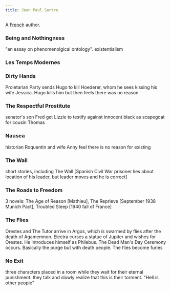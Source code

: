 ```yaml
---
title: Jean Paul Sartre
---
```


A [French](../index.html) author.

### Being and Nothingness

"an essay on phenomenolgical ontology". existentialism

### Les Temps Modernes

### Dirty Hands

Proletarian Party sends Hugo to kill Hoederer, whom he sees kissing his wife Jessica. Hugo kills him but then feels there was no reason

### The Respectful Prostitute

senator's son Fred get Lizzie to testify against innocent black as scapegoat for cousin Thomas

### Nausea

historian Roquentin and wife Anny feel there is no reason for existing

### The Wall

short stories, including The Wall [Spanish Civil War prisoner lies about location of his leader, but leader moves and he is correct]

### The Roads to Freedom

3 novels: The Age of Reason [Mathieu], The Reprieve [September 1938 Munich Pact], Troubled Sleep [1940 fall of France]

### The Flies

Orestes and The Tutor arrive in Argos, which is swarmed by flies after the death of Agamemnon. Electra curses a statue of Jupiter and wishes for Orestes. He introduces himself as Philebus. The Dead Man's Day Ceremony occurs. Basically the purge but with death people. The flies become furies

### No Exit

three characters placed in a room while they wait for their eternal punishment. they talk and slowly realize that this is their torment. "Hell is other people"
